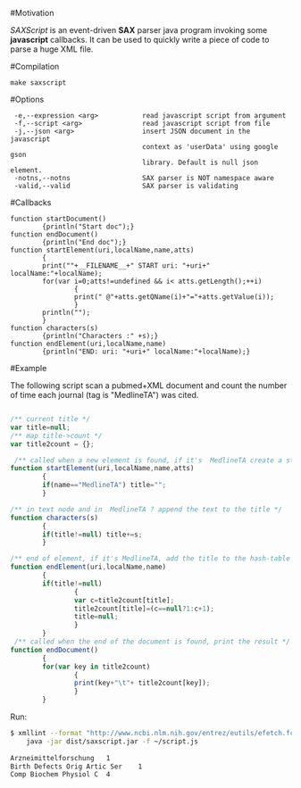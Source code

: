 #Motivation

*SAXScript* is an event-driven **SAX** parser java program invoking some **javascript** callbacks.
It can be used to quickly write a piece of code to parse a huge XML file.

#Compilation

```
make saxscript
```

#Options

```
 -e,--expression <arg>           read javascript script from argument
 -f,--script <arg>               read javascript script from file
 -j,--json <arg>                 insert JSON document in the javascript
                                 context as 'userData' using google gson
                                 library. Default is null json element.
 -notns,--notns                  SAX parser is NOT namespace aware
 -valid,--valid                  SAX parser is validating

```

#Callbacks

```
function startDocument()
        {println("Start doc");}
function endDocument()
        {println("End doc");}
function startElement(uri,localName,name,atts)
        {
        print(""+__FILENAME__+" START uri: "+uri+" localName:"+localName);
        for(var i=0;atts!=undefined && i< atts.getLength();++i)
                {
                print(" @"+atts.getQName(i)+"="+atts.getValue(i));
                }
        println("");
        }
function characters(s)
        {println("Characters :" +s);}
function endElement(uri,localName,name)
        {println("END: uri: "+uri+" localName:"+localName);}
```

#Example

The following script scan a pubmed+XML document and count the number of time each journal (tag is "MedlineTA") was cited.

```javascript

/** current title */
var title=null;
/** map title->count */
var title2count = {};

 /** called when a new element is found, if it's  MedlineTA create a string*/
function startElement(uri,localName,name,atts)
        {
        if(name=="MedlineTA") title="";
        }

/** in text node and in  MedlineTA ? append the text to the title */
function characters(s)
        {
        if(title!=null) title+=s;
        }

/** end of element, if it's MedlineTA, add the title to the hash-table */
function endElement(uri,localName,name)
        {
        if(title!=null)
                {
                var c=title2count[title];
                title2count[title]=(c==null?1:c+1);
                title=null;
                }
        }
 /** called when the end of the document is found, print the result */
function endDocument()
        {
        for(var key in title2count)
                {
                print(key+"\t"+ title2count[key]);
                }
        }
```

Run:

```bash
$ xmllint --format "http://www.ncbi.nlm.nih.gov/entrez/eutils/efetch.fcgi?db=pubmed&id=25,100,200,201,202,203&retmode=xml"  | \
	java -jar dist/saxscript.jar -f ~/script.js
	
Arzneimittelforschung	1
Birth Defects Orig Artic Ser	1
Comp Biochem Physiol C	4
```

